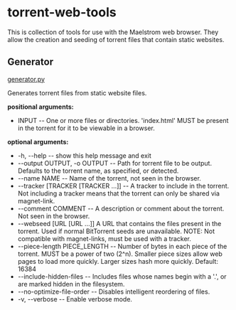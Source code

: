 # torrent-web-tools

This is collection of tools for use with the Maelstrom web browser. They allow the creation and seeding of torrent files that contain static websites.


Generator
---------

[generator.py](generator.py)

Generates torrent files from static website files.

**positional arguments:**
  * INPUT -- One or more files or directories. 'index.html' MUST be present in the torrent for it to be viewable in a browser.

**optional arguments:**
  * -h, --help -- show this help message and exit
  * --output OUTPUT, -o OUTPUT -- Path for torrent file to be output. Defaults to the torrent name, as specified, or detected.
  * --name NAME -- Name of the torrent, not seen in the browser.
  * --tracker [TRACKER [TRACKER ...]] -- A tracker to include in the torrent. Not including a tracker means that the torrent can only be shared via magnet-link.
  * --comment COMMENT -- A description or comment about the torrent. Not seen in the browser.
  * --webseed [URL [URL ...]] A URL that contains the files present in the torrent. Used if normal BitTorrent seeds are unavailable. NOTE: Not compatible with magnet-links, must be used with a tracker.
  * --piece-length PIECE_LENGTH -- Number of bytes in each piece of the torrent. MUST be a power of two (2^n). Smaller piece sizes allow web pages to load more quickly. Larger sizes hash more quickly. Default: 16384
  * --include-hidden-files -- Includes files whose names begin with a '.', or are marked hidden in the filesystem.
  * --no-optimize-file-order -- Disables intelligent reordering of files.
  * -v, --verbose -- Enable verbose mode.
